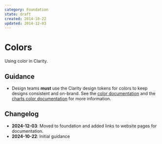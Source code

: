 ```yaml
---
category: Foundation
state: draft
created: 2014-10-22
updated: 2014-12-03
---
```


# Colors

Using color in Clarity.

## Guidance

- Design teams **must** use the Clarity design tokens for colors to keep designs consistent and on-brand. See the [color documentation](https://clarity.design/documentation/color) and the [charts color documentation](https://clarity.design/documentation/charts/colors) for more information.

## Changelog

- **2024-12-03**: Moved to foundation and added links to website pages for documentation.
- **2024-10-22**: Initial guidance